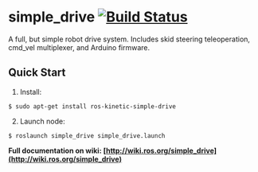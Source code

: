# simple_drive [![Build Status](http://build.ros.org/buildStatus/icon?job=Kbin_uX64__simple_drive__ubuntu_xenial_amd64__binary)](http://build.ros.org/job/Kbin_uX64__simple_drive__ubuntu_xenial_amd64__binary)

A full, but simple robot drive system. Includes skid steering teleoperation, cmd_vel multiplexer, and Arduino firmware.

## Quick Start

1. Install:

```
$ sudo apt-get install ros-kinetic-simple-drive
```
2. Launch node:

```
$ roslaunch simple_drive simple_drive.launch
```

**Full documentation on wiki: [http://wiki.ros.org/simple_drive](http://wiki.ros.org/simple_drive)**
